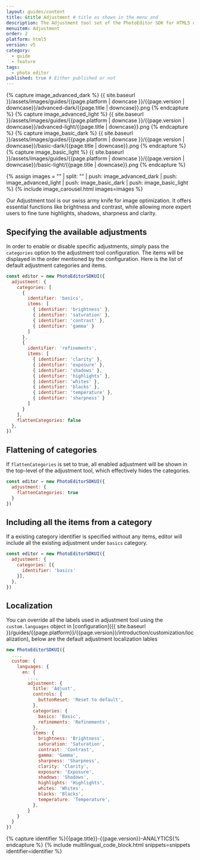 ```yaml
---
layout: guides/content
title: &title Adjustment # title as shown in the menu and
description: The Adjustment tool set of the PhotoEditor SDK for HTML5 offers essential and advanced editing functions like Brightness, Contrast, Saturation or Exposure.
menuitem: Adjustment
order: 2
platform: html5
version: v5
category:
  - guide
  - feature
tags:
  - photo editor
published: true # Either published or not
---
```


<!-- ![{{page.title}} tool]({{ site.baseurl }}/assets/images/guides/{{page.platform | downcase }}/{{page.version | downcase}}/{{page.title | downcase}}.jpg){: .center-image style="padding: 20px; max-height: 400px;"} -->

{% capture image_advanced_dark %}
{{ site.baseurl }}/assets/images/guides/{{page.platform | downcase }}/{{page.version | downcase}}/advanced-dark/{{page.title | downcase}}.png
{% endcapture %}
{% capture image_advanced_light %}
{{ site.baseurl }}/assets/images/guides/{{page.platform | downcase }}/{{page.version | downcase}}/advanced-light/{{page.title | downcase}}.png
{% endcapture %}
{% capture image_basic_dark %}
{{ site.baseurl }}/assets/images/guides/{{page.platform | downcase }}/{{page.version | downcase}}/basic-dark/{{page.title | downcase}}.png
{% endcapture %}
{% capture image_basic_light %}
{{ site.baseurl }}/assets/images/guides/{{page.platform | downcase }}/{{page.version | downcase}}/basic-light/{{page.title | downcase}}.png
{% endcapture %}

{% assign images = "" | split: "" | push: image_advanced_dark | push: image_advanced_light | push: image_basic_dark | push: image_basic_light %}
{% include image_carousel.html images=images %}

Our Adjustment tool is our swiss army knife for image optimization. It offers essential functions like brightness and contrast, while allowing more expert users to fine tune highlights, shadows, sharpness and clarity.

## Specifying the available adjustments

In order to enable or disable specific adjustments, simply pass the `categories` option to the adjustment tool configuration. The items will be displayed in the order mentioned by the configuration. Here is the list of default adjustment categories and items.

```js
const editor = new PhotoEditorSDKUI({
  adjustment: {
    categories: [
      {
        identifier: 'basics',
        items: [
          { identifier: 'brightness' },
          { identifier: 'saturation' },
          { identifier: 'contrast' },
          { identifier: 'gamma' }
        ]
      },
      {
        identifier: 'refinements',
        items: [
          { identifier: 'clarity' },
          { identifier: 'exposure' },
          { identifier: 'shadows' },
          { identifier: 'highlights' },
          { identifier: 'whites' },
          { identifier: 'blacks' },
          { identifier: 'temperature' },
          { identifier: 'sharpness' }
        ]
      }
    ],
    flattenCategories: false
  },
})
```

## Flattening of categories

If `flattenCategories` is set to true, all enabled adjustment will be shown in the top-level of the adjustment tool, which effectively hides the categories.

```js
const editor = new PhotoEditorSDKUI({
  adjustment: {
    flattenCategories: true
  }
})
```

## Including all the items from a category

If a existing category identifier is specified without any items, editor will include all the existing adjustment under `basics` category.

```js
const editor = new PhotoEditorSDKUI({
  adjustment: {
    categories: [{
      identifier: 'basics'
    }],
  },
})
```

## Localization

You can override all the labels used in adjustment tool using the `custom.languages` object in [configuration]({{ site.baseurl }}/guides/{{page.platform}}/{{page.version}}/introduction/customization/localization), below are the default adjustment localization lables

```js
new PhotoEditorSDKUI({
  ...,
  custom: {
    languages: {
      en: {
        ...,
        adjustment: {
          title: 'Adjust',
          controls: {
            buttonReset: 'Reset to default',
          },
          categories: {
            basics: 'Basic',
            refinements: 'Refinements',
          },
          items: {
            brightness: 'Brightness',
            saturation: 'Saturation',
            contrast: 'Contrast',
            gamma: 'Gamma',
            sharpness: 'Sharpness',
            clarity: 'Clarity',
            exposure: 'Exposure',
            shadows: 'Shadows',
            highlights: 'Highlights',
            whites: 'Whites',
            blacks: 'Blacks',
            temperature: 'Temperature',
          },
        }
    }
  }
})

```

{% capture identifier %}{{page.title}}-{{page.version}}-ANALYTICS{% endcapture %}
{% include multilingual_code_block.html snippets=snippets identifier=identifier %}

